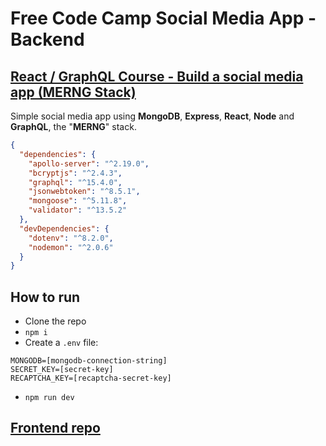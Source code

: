 # Free Code Camp Social Media App - Backend

## [React / GraphQL Course - Build a social media app (MERNG Stack)](https://www.youtube.com/watch?v=n1mdAPFq2Os)

Simple social media app using **MongoDB**, **Express**, **React**, **Node** and **GraphQL**, the "**MERNG**" stack.

```json
{
  "dependencies": {
    "apollo-server": "^2.19.0",
    "bcryptjs": "^2.4.3",
    "graphql": "^15.4.0",
    "jsonwebtoken": "^8.5.1",
    "mongoose": "^5.11.8",
    "validator": "^13.5.2"
  },
  "devDependencies": {
    "dotenv": "^8.2.0",
    "nodemon": "^2.0.6"
  }
}
```

## How to run

- Clone the repo
- `npm i`
- Create a `.env` file:

```
MONGODB=[mongodb-connection-string]
SECRET_KEY=[secret-key]
RECAPTCHA_KEY=[recaptcha-secret-key]
```

- `npm run dev`

## [Frontend repo](https://github.com/felipeog/fcc-social-media-frontend)
